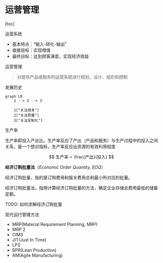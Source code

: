 # 运营管理

[toc]

运营系统

- 基本特点：“输入-转化-输出”
- 直接目标：实现增值
- 最终目标：达到顾客满意，实现经济效益

运营管理

> 对提供产品或服务的运营系统进行规划、设计、组织和控制

发展历史

```mermaid
graph LR
    1 --> 2 --> 3

    1["关注成本"]
    2["关注质量"]
    3["关注定制化"]
```

生产率

生产率即投入产出比。生产率反应了产出（产品和服务）与生产过程中的投入之间关系，是一个想对指标，生产率反应出资源的有效利用程度

$$
生产率 = \frac{产出}{投入}
$$

**经济订购批量法**（_Economic Order Quantity, EOQ_）

经济订购批量，指的是订购费用和报关费用总和最小所对应的批量。

经济订购批量法，指用计算经济订购批量的方法，确定企业存储总费用最低的储备定额。

TODO: 如何求解经济订购批量

现代运行管理方法

- MRP(Material Requirement Planning, MRP)
- MRP 2
- CIMS
- JIT(Just In Time)
- LP()
- BPR(Lean Production)
- AM(Agile Manufacturing)

